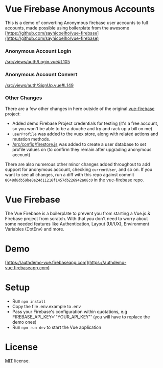 # Vue Firebase Anonymous Accounts
This is a demo of converting Anonymous firebase user accounts to full accounts, made possible using boilerplate from the awesome [https://github.com/sayhicoelho/vue-firebase](https://github.com/sayhicoelho/vue-firebase)



### Anonymous Account Login
[/src/views/auth/Login.vue#L105](https://github.com/tripflex/vue-firebase-anon-convert/blob/master/src/views/auth/Login.vue#L105)

### Anonymous Account Convert
[/src/views/auth/SignUp.vue#L149](https://github.com/tripflex/vue-firebase-anon-convert/blob/master/src/views/auth/SignUp.vue#L149)

### Other Changes
There are a few other changes in here outside of the original [vue-firebase](https://github.com/sayhicoelho/vue-firebase) project:

 - Added demo Firebase Project credentials for testing (it's a free account, so you won't be able to be a douche and try and rack up a bill on me)
 - `userProfile` was added to the vuex store, along with related actions and mutation methods.
 - [/src/config/firestore.js](https://github.com/tripflex/vue-firebase-anon-convert/blob/master/src/config/firestore.js) was added to create a user database to set profile values on (to confirm they remain after upgrading anonymous account)

There are also numerous other minor changes added throughout to add support for anonymous account, checking `currentUser`, and so on.  If you want to see all changes, run a diff with this repo against commit `8048d8db59be8e24d11216f1457db226942a08c0` in the [vue-firebase](https://github.com/sayhicoelho/vue-firebase) repo.

# Vue Firebase
The Vue Firebase is a boilerplate to prevent you from starting a Vue.js & Firebase project from scratch. With that you don't need to worry about some needed features like Authentication, Layout (UI/UX), Environment Variables (DotEnv) and more.

# Demo
[https://authdemo-vue.firebaseapp.com](https://authdemo-vue.firebaseapp.com)

# Setup
* Run `npm install`
* Copy the file .env.example to .env
* Pass your Firebase's configuration within quotations, e.g FIREBASE_API_KEY='"YOUR_API_KEY"' (you will have to replace the demo ones)
* Run `npm run dev` to start the Vue application

# License
[MIT](LICENSE) license.
